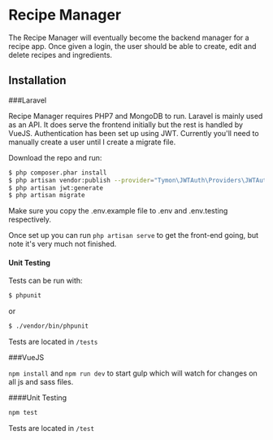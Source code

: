 # Recipe Manager

The Recipe Manager will eventually become the backend manager for a recipe app. Once given a login, the user should be able to create, edit and delete recipes and ingredients.

## Installation

###Laravel

Recipe Manager requires PHP7 and MongoDB to run. Laravel is mainly used as an API. It does serve the frontend initially but the rest is handled by VueJS. Authentication has been set up using JWT. Currently you'll need to manually create a user until I create a migrate file.

Download the repo and run:

```sh
$ php composer.phar install
$ php artisan vendor:publish --provider="Tymon\JWTAuth\Providers\JWTAuthServiceProvider"
$ php artisan jwt:generate
$ php artisan migrate
```
Make sure you copy the .env.example file to .env and .env.testing respectively.

Once set up you can run `php artisan serve` to get the front-end going, but note it's very much not finished.

#### Unit Testing

Tests can be run with:

```sh
$ phpunit
```

or

```sh
$ ./vendor/bin/phpunit
```

Tests are located in `/tests`

###VueJS

`npm install` and `npm run dev` to start gulp which will watch for changes on all js and sass files.

####Unit Testing
```sh
npm test
```

Tests are located in `/test`